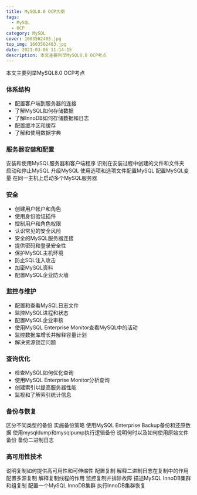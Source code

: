 ```yaml
---
title: MySQL8.0 OCP大纲
tags:
  - MySQL
  - OCP
category: MySQL
cover: 1603562403.jpg
top_img: 1603562403.jpg
date: 2021-03-06 11:14:15
description: 本文主要列举MySQL8.0 OCP考点
---
```


本文主要列举MySQL8.0 OCP考点

### 体系结构

- 配置客户端到服务器的连接
- 了解MySQL如何存储数据
- 了解InnoDB如何存储数据和日志
- 配置缓冲区和缓存
- 了解和使用数据字典

### 服务器安装和配置

安装和使用MySQL服务器和客户端程序
识别在安装过程中创建的文件和文件夹
启动和停止MySQL
升级MySQL
使用选项和选项文件配置MySQL
配置MySQL变量
在同一主机上启动多个MySQL服务器

### 安全

- 创建用户帐户和角色
- 使用身份验证插件
- 控制用户和角色权限
- 认识常见的安全风险
- 安全的MySQL服务器连接
- 提供密码和登录安全性
- 保护MySQL主机环境
- 防止SQL注入攻击
- 加密MySQL资料
- 配置MySQL企业防火墙

### 监控与维护

- 配置和查看MySQL日志文件
- 监控MySQL进程和状态
- 配置MySQL企业审核
- 使用MySQL Enterprise Monitor查看MySQL中的活动
- 监控数据库增长并解释容量计划
- 解决资源锁定问题

### 查询优化

- 检查MySQL如何优化查询
- 使用MySQL Enterprise Monitor分析查询
- 创建索引以提高服务器性能
- 监视和了解索引统计信息

### 备份与恢复

区分不同类型的备份
实施备份策略
使用MySQL Enterprise Backup备份和还原数据
使用mysqldump和mysqlpump执行逻辑备份
说明何时以及如何使用原始文件备份
备份二进制日志

### 高可用性技术

说明复制如何提供高可用性和可伸缩性
配置复制
解释二进制日志在复制中的作用
配置多源复制
解释复制线程的作用
监控复制并排除故障
描述MySQL InnoDB集群和组复制
配置一个MySQL InnoDB集群
执行InnoDB集群恢复